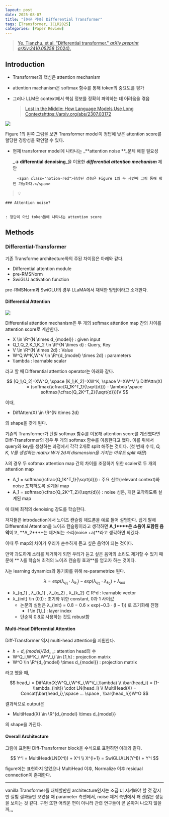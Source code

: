 ```yaml
---
layout: post
date: 2025-08-07
title: "[논문 리뷰] Differential Transformer"
tags: [Transformer, ICLR2025]
categories: [Paper Review]
---
```


> [Ye, Tianzhu, et al. "Differential transformer." ](https://arxiv.org/abs/2410.05258)[_arXiv preprint arXiv:2410.05258_](https://arxiv.org/abs/2410.05258)[ (2024).](https://arxiv.org/abs/2410.05258)



## Introduction

- Transformer의 핵심은 attention mechanism
- attention machanism은 softmax 함수를 통해 token의 중요도를 평가
- 그러나 LLM은 context에서 핵심 정보를 정확히 파악하는 데 어려움을 겪음

	> [Lost in the Middle: How Language Models Use Long Contextshttps://arxiv.org/abs/2307.03172](https://arxiv.org/abs/2307.03172)


![](https://prod-files-secure.s3.us-west-2.amazonaws.com/542b861c-36a8-4051-84e5-8804b6728dba/9083ea56-691a-4752-ae26-47f403431ac8/image.png?X-Amz-Algorithm=AWS4-HMAC-SHA256&X-Amz-Content-Sha256=UNSIGNED-PAYLOAD&X-Amz-Credential=ASIAZI2LB4665YG76W5D%2F20250816%2Fus-west-2%2Fs3%2Faws4_request&X-Amz-Date=20250816T210045Z&X-Amz-Expires=3600&X-Amz-Security-Token=IQoJb3JpZ2luX2VjEDQaCXVzLXdlc3QtMiJIMEYCIQDKH20plq5Q403fLyPDfcuy8KIqLkT3x9EaNpPChkPBhwIhAIAhgZsTWnzyAmAhiktN7C0ocYV1W8wXydPruaphIi1RKv8DCH0QABoMNjM3NDIzMTgzODA1IgwZAaaNKL%2FGwKlQZsoq3AMNvRv0gFqWR9vT5z7pL6w%2BSFri%2FaGRhh9yGz3FGYe%2BNQPm07iDT3nc2N%2FgPLjG2YOblSSELeEELs48D4njGupVitWtvwYW7ndc21PgQz4U%2BEcohk9kgcJved9Ox2vSDCPrEr%2BkuEtdeAoWdBdXQtquCqhousqCQP9pA%2B3ttALuSTRT%2FFJDsgMa%2B4Ndmdd%2FMkHUDXbRm5PmDeTqA23ob%2BEqGjhA5%2BVrFGjGZDRnXnRCr5Ys3%2B8JLYpXhsGJS6vnq4%2FZ6h1OC5CDNn55Oc0pBiggygUzH8uq5%2FGGkoSx%2FCTyftnBaveD06vGe8WxG1gRTxb80jWSSTElgZC7ZD0wTfnf0oDyG40i3RV8FoFg8MoE6hqdR9En1d%2FrVN1VhIAljjlfw5%2FLIltUTx84JvQGIsy0OUJee9%2FkqhUKngu9zr21foMWk65GPCUsHSsBACHl%2BBTZEJl43dd2MDcI3Ad3CmuoUPHo7P3V2IBPydu6vFBRkMaMpNsFMaUJQ0dNyCi28USRdHZTvjyiBQQ8Vz0s0OK8U1coRsXNliq1c11CNsb1Sj5zF468OHzrzJBQCtweX9bnaUSZUZKDLDDFvr%2F5Hbuq4Jw57AEKRKnY1nvrzpgtCxkVNhoUW5CN%2B7jS%2FjDkvIPFBjqkActSfaVyvtkTw3JbCQWkn%2F%2FKZUscqZIaZhwXJPltj2%2FKxPwZXvocs%2FPAjciSsKYrNGu9f5eiwVnnspZJXJafv7AUkDrrSTG6yRubTb8%2FwX4ysJPynzzTFSLi%2F%2BaPzu3H3WBDb02hgk6Oua%2F%2FHf8TlxTM%2BRU3LREEw%2B04aUJZBT7fVuDR5yq0gdOlYWczAUiRsG7ByZ6T3svaPzdQjkRozyzDroHs&X-Amz-Signature=1d9db63b35ca0db4dd2301bd03842c04a81f1c917df118ad9f3538696d3d2c59&X-Amz-SignedHeaders=host&x-amz-checksum-mode=ENABLED&x-id=GetObject)


Figure 1의 왼쪽 그림을 보면 Transformer model이 정답에 낮은 attention score를 할당한 경향성을 확인할 수 있다.

- 현재 transformer model에 나타나는 _**attention noise **_문제 해결 필요성

	_**→ differential denoising**_을 이용한 _**differential attention mechanism**_ 제안


		<span class="notion-red">향상된 성능은 Figure 1의 두 세번째 그림 통해 확인 가능하다.</span>


> 💡 


	### Attention noise?


	: 정답이 아닌 token들에 나타나는 attention score



## Methods



### Differential-Transformer


기존 Transforme architecture와의 주된 차이점은 아래와 같다.

- Differential attention module
- pre-RMSNorm
- SwiGLU activation function

pre-RMSNorm과 SwiGLU의 경우 LLaMA에서 채택한 방법이라고 소개한다.



#### Differential Attention


![](https://prod-files-secure.s3.us-west-2.amazonaws.com/542b861c-36a8-4051-84e5-8804b6728dba/116d70b2-1963-4810-9167-f4c7d8a06e8f/image.png?X-Amz-Algorithm=AWS4-HMAC-SHA256&X-Amz-Content-Sha256=UNSIGNED-PAYLOAD&X-Amz-Credential=ASIAZI2LB4665YG76W5D%2F20250816%2Fus-west-2%2Fs3%2Faws4_request&X-Amz-Date=20250816T210045Z&X-Amz-Expires=3600&X-Amz-Security-Token=IQoJb3JpZ2luX2VjEDQaCXVzLXdlc3QtMiJIMEYCIQDKH20plq5Q403fLyPDfcuy8KIqLkT3x9EaNpPChkPBhwIhAIAhgZsTWnzyAmAhiktN7C0ocYV1W8wXydPruaphIi1RKv8DCH0QABoMNjM3NDIzMTgzODA1IgwZAaaNKL%2FGwKlQZsoq3AMNvRv0gFqWR9vT5z7pL6w%2BSFri%2FaGRhh9yGz3FGYe%2BNQPm07iDT3nc2N%2FgPLjG2YOblSSELeEELs48D4njGupVitWtvwYW7ndc21PgQz4U%2BEcohk9kgcJved9Ox2vSDCPrEr%2BkuEtdeAoWdBdXQtquCqhousqCQP9pA%2B3ttALuSTRT%2FFJDsgMa%2B4Ndmdd%2FMkHUDXbRm5PmDeTqA23ob%2BEqGjhA5%2BVrFGjGZDRnXnRCr5Ys3%2B8JLYpXhsGJS6vnq4%2FZ6h1OC5CDNn55Oc0pBiggygUzH8uq5%2FGGkoSx%2FCTyftnBaveD06vGe8WxG1gRTxb80jWSSTElgZC7ZD0wTfnf0oDyG40i3RV8FoFg8MoE6hqdR9En1d%2FrVN1VhIAljjlfw5%2FLIltUTx84JvQGIsy0OUJee9%2FkqhUKngu9zr21foMWk65GPCUsHSsBACHl%2BBTZEJl43dd2MDcI3Ad3CmuoUPHo7P3V2IBPydu6vFBRkMaMpNsFMaUJQ0dNyCi28USRdHZTvjyiBQQ8Vz0s0OK8U1coRsXNliq1c11CNsb1Sj5zF468OHzrzJBQCtweX9bnaUSZUZKDLDDFvr%2F5Hbuq4Jw57AEKRKnY1nvrzpgtCxkVNhoUW5CN%2B7jS%2FjDkvIPFBjqkActSfaVyvtkTw3JbCQWkn%2F%2FKZUscqZIaZhwXJPltj2%2FKxPwZXvocs%2FPAjciSsKYrNGu9f5eiwVnnspZJXJafv7AUkDrrSTG6yRubTb8%2FwX4ysJPynzzTFSLi%2F%2BaPzu3H3WBDb02hgk6Oua%2F%2FHf8TlxTM%2BRU3LREEw%2B04aUJZBT7fVuDR5yq0gdOlYWczAUiRsG7ByZ6T3svaPzdQjkRozyzDroHs&X-Amz-Signature=a308bdbb08f932c013ce364ae1c6482713d680c6c0c1f7296f65f62d7835e033&X-Amz-SignedHeaders=host&x-amz-checksum-mode=ENABLED&x-id=GetObject)


Differential attention mechanism은 두 개의 softmax attention map 간의 차이를 attention score로 계산한다.

- X \in \R^{N \times d\_{model}} : given input
- Q\_1,Q\_2,K\_1,K\_2 \in \R^{N \times d} : Query, Key
- V \in \R^{N \times 2d} : Value
- W^Q,W^K,W^V \in \R^{d\_{model} \times 2d} : parameters
- \lambda : learnable scalar

라고 할 때 Differential attention operator는 아래와 같다.


$$
[Q_1;Q_2]=XW^Q, \space [K_1;K_2]=XW^K, \space V=XW^V \\
DiffAttn(X) = (softmax(\cfrac{Q_1K^T_1}{\sqrt{d}}) - \lambda \space softmax(\cfrac{Q_2K^T_2}{\sqrt{d}}))V
$$


이때,

- DiffAtten(X) \in \R^{N \times 2d}

의 shape을 갖게 된다.


기존의 Transformer가 단일 softmax 함수를 이용해 attention score를 계산했다면 Diff-Transformer의 경우 두 개의 softmax 함수를 이용한다고 했다. 이를 위해서 query와 key를 생성하는 과정에서 각각 2개로 split 해주는 것이다. <span class="notion-red">(첫 번째 수식, </span><span class="notion-red">_Q, K, V를 생성하는 matrix W가 2d의 dismension을 가지는 이유도 split 때문_</span><span class="notion-red">)</span>


 λ의 경우 두 softmax attention map 간의 차이를 조정하기 위한 scaler로 두 개의 attention map

- A\_1 = softmax(\cfrac{Q\_1K^T\_1}{\sqrt{d}}) : 주요 신호(relevant context)와 noise 포착하도록 설계된 map
- A\_1 = softmax(\cfrac{Q\_2K^T\_2}{\sqrt{d}}) : noise 성분, 패턴 포착하도록 설계된 map 

에 대해 최적의 denoising 강도를 학습한다.


저자들은 introduction에서 노이즈 캔슬링 헤드폰을 예로 들어 설명한다. 쉽게 말해 Differential Attention을 노이즈 캔슬링이라고 생각하면 **A\_1****은 소음이 포함된 음악**이고, **A\_2****는 제거되는 소리(noise +a)**라고 생각하면 되겠다. 


이때 두 map의 차이가 우리가 순수하게 듣고 싶은 음악이 되는 것이다. 


만약 과도하게 소리를 제거하게 되면 우리가 듣고 싶은 음악의 소리도 제거할 수 있기 때문에 ** λ를 학습해 최적의 노이즈 캔슬링 효과**를 얻고자 하는 것이다.


λ는 learning dynamics와 동기화를 위해 re-parametrize 된다.


$$
\lambda = exp(\lambda_{q_1} \cdot \lambda_{k_1}) - exp(\lambda_{q_2} \cdot \lambda_{k_2}) + \lambda_{init}
$$

- λ\_{q\_1} , λ\_{k\_1} , λ\_{q\_2} , λ\_{k\_2} ∈ R^d : learnable vector
- λ\_{init} \in (0,1) : 초기화 위한 constant, 0과 1 사이값
	- 논문의 실험은 λ\_{init} = 0.8 − 0.6 × exp(−0.3 · (l − 1)) 로 초기화해 진행
		- l \in [1,L] : layer index
	- 단순히 0.8로 사용하는 것도 robust함


#### **Multi-Head Differential Attention**


Diff-Transformer 역시 multi-head attention을 지원한다.

- _h = d\_{model}/2d__ _: attention head의 수
- W^Q\_i,W^K\_i,W^V\_i,i \in [1,h] : projection matrix
- W^O \in \R^{d\_{model} \times d\_{model}} : projection matrix

라고 했을 때,


$$
head_i = DiffAttn(X;W^Q_i,W^K_i,W^V_i,\lambda) \\
\bar{head_i} = (1-\lambda_{init}) \cdot LN(head_i) \\
MultiHead(X) = Concat(\bar{head_i},\space ... \space , \bar{head_h})W^O
$$


결과적으로 output은

- MultiHead(X) \in \R^{d\_{model} \times d\_{model}}

의 shape을 가진다.



#### Overall Architecture


그림에 표현된 Diff-Transformer block을 수식으로 표현하면 아래와 같다.


$$
Y^l = MultiHead(LN(X^l)) + X^l \\
X^{l+1} = SwiGLU(LN(Y^l)) + Y^l
$$


figure에는 표현하지 않았으나 MultiHead 이후, Normalize 이후 residual connection이 존재한다.


---


vanilla Transformer를 대체할만한 architecture인지는 조금 더 지켜봐야 할 것 같지만 실험 결과들만 보았을 때 parameter 측면에서, noise 제거 측면에서 꽤 괜찮은 성능을 보이는 것 같다. 구현 또한 어려운 편이 아니라 관련 연구들이 곧 쏟아져 나오지 않을까,,,

